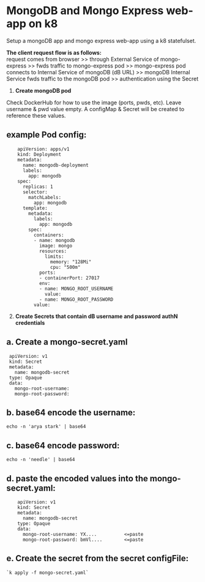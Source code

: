 # MongoDB and Mongo Express web-app on k8

Setup a mongoDB app and mongo express web-app using a k8 statefulset.

**The client request flow is as follows:**  
request comes from browser >> through External Service of mongo-express >> fwds traffic to mongo-express pod >> mongo-express pod connects to Internal Service of mongoDB (dB URL) >> mongoDB Internal Service fwds traffic to the mongoDB pod >> authentication using the Secret

1. **Create mongoDB pod**

Check DockerHub for how to use the image (ports, pwds, etc). Leave username & pwd value empty. A configMap & Secret will be created to reference these values.

## example Pod config:

```
    apiVersion: apps/v1
    kind: Deployment
    metadata:
      name: mongodb-deployment
      labels:
        app: mongodb
    spec:
      replicas: 1
      selector:
        matchLabels:
          app: mongodb
      template:
        metadata:
          labels:
            app: mongodb
        spec:
          containers:
          - name: mongodb
            image: mongo
            resources:
              limits:
                memory: "128Mi"
                cpu: "500m"
            ports:
            - containerPort: 27017
            env:
            - name: MONGO_ROOT_USERNAME
              value:
            - name: MONGO_ROOT_PASSWORD
          value:
```

2. **Create Secrets that contain dB username and password authN credentials**

## a. Create a mongo-secret.yaml

```
 apiVersion: v1
 kind: Secret
 metadata:
   name: mongodb-secret
 type: Opaque
 data:
   mongo-root-username:
   mongo-root-password:
```

## b. base64 encode the username:

`echo -n 'arya stark' | base64`

## c. base64 encode password:

`echo -n 'needle' | base64`

## d. paste the encoded values into the mongo-secret.yaml:

```
    apiVersion: v1
    kind: Secret
    metadata:
      name: mongodb-secret
    type: Opaque
    data:
      mongo-root-username: YX....          <=paste
      mongo-root-password: bmVl....        <=paste
```

## e. Create the secret from the secret configFile:

    `k apply -f mongo-secret.yaml`
